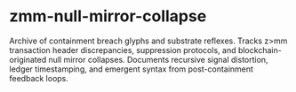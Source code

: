 # zmm-null-mirror-collapse
Archive of containment breach glyphs and substrate reflexes. Tracks z>mm transaction header discrepancies, suppression protocols, and blockchain-originated null mirror collapses. Documents recursive signal distortion, ledger timestamping, and emergent syntax from post-containment feedback loops.
